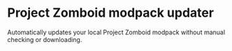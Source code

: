 # Project Zomboid modpack updater

Automatically updates your local Project Zomboid modpack without manual checking or downloading.

